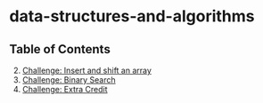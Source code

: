 # data-structures-and-algorithms

## Table of Contents
02. [Challenge: Insert and shift an array](Challenges/array_shift)
03. [Challenge: Binary Search](Challenges/array_binary_shift)
04. [Challenge: Extra Credit](Challenges/fibonacci_sequence)